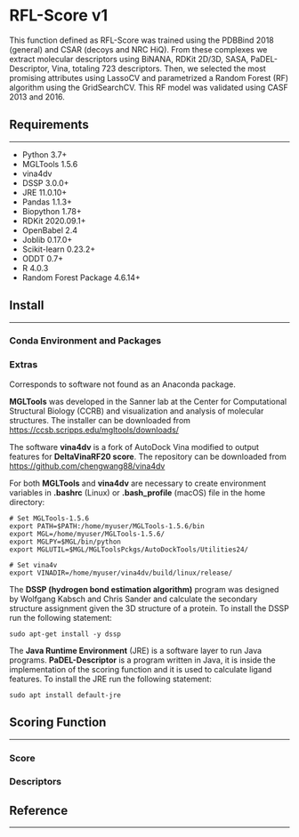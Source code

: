 # RFL-Score v1

This function defined as RFL-Score was trained using the PDBBind 2018 (general)  and CSAR (decoys  and NRC HiQ). From these complexes we extract molecular descriptors using BiNANA, RDKit 2D/3D, SASA, PaDEL-Descriptor, Vina, totaling 723 descriptors. Then, we selected the most promising attributes using LassoCV and parametrized a Random Forest (RF) algorithm using the GridSearchCV. This RF model was validated using CASF 2013 and 2016.

## Requirements
---------

  * Python 3.7+
  * MGLTools 1.5.6
  * vina4dv
  * DSSP 3.0.0+
  * JRE 11.0.10+
  * Pandas 1.1.3+
  * Biopython 1.78+
  * RDKit 2020.09.1+
  * OpenBabel 2.4
  * Joblib 0.17.0+
  * Scikit-learn 0.23.2+
  * ODDT 0.7+
  * R 4.0.3
  * Random Forest Package 4.6.14+

## Install
---------

### Conda Environment and Packages

### Extras

Corresponds to software not found as an Anaconda package.

**MGLTools** was developed in the Sanner lab at the Center for Computational Structural Biology (CCRB) and visualization and analysis of molecular structures. The installer can be downloaded from https://ccsb.scripps.edu/mgltools/downloads/

The software **vina4dv** is a fork of AutoDock Vina modified to output features for **DeltaVinaRF20 score**. The repository can be downloaded from https://github.com/chengwang88/vina4dv

For both **MGLTools** and **vina4dv** are necessary to create environment variables in **.bashrc** (Linux) or **.bash_profile** (macOS) file in the home directory:
````
# Set MGLTools-1.5.6
export PATH=$PATH:/home/myuser/MGLTools-1.5.6/bin
export MGL=/home/myuser/MGLTools-1.5.6/
export MGLPY=$MGL/bin/python
export MGLUTIL=$MGL/MGLToolsPckgs/AutoDockTools/Utilities24/

# Set vina4v
export VINADIR=/home/myuser/vina4dv/build/linux/release/ 
````

The **DSSP (hydrogen bond estimation algorithm)** program was designed by Wolfgang Kabsch and Chris Sander and calculate the secondary structure assignment given the 3D structure of a protein. To install the DSSP run the following statement:

````
sudo apt-get install -y dssp
````

The **Java Runtime Environment** (JRE) is a software layer to run Java programs. **PaDEL-Descriptor** is a program written in Java, it is inside the implementation of the scoring function and it is used to calculate ligand features. To install the JRE run the following statement:

````
sudo apt install default-jre
````

## Scoring Function
---------

### Score

### Descriptors

## Reference
---------

